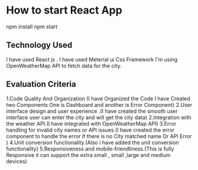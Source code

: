 # How to start React App

npm install
npm start

## Technology Used 
I have used React js .
I have used Meterial ui  Css Framework
I'm using OpenWeatherMap API to fetch data for the city.


## Evaluation Criteria
1.Code Quality And Organization (I have Organized the Code I have Created two Components One is Dashboard and another is Error Component)
2.User interface design and user experience .(I have created the smooth user interface user can enter the city and will get the city data)
2.Integration with the weather API.(I have integrated with OpenWeatherMap API)
3.Error handling for invalid city names or API issues.(I have created the error component to handle the error if there is no City matched name Or API Error )
4.Unit conversion functionality.(Also i have added the unit conversion functionality)
5.Responsiveness and mobile-friendliness.(This is fully Responsive it can support the extra small , small ,large and medium devices)
